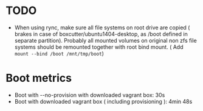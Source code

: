 TODO
====

* When using rync, make sure all file systems on root drive are copied ( brakes in case of boxcutter/ubuntu1404-desktop, as /boot defined in separate partition). Probably all mounted volumes on original non zfs file systems should be remounted together with root bind mount.
( Add `mount --bind /boot /mnt/tmp/boot`)

Boot metrics
============

* Boot with --no-provision with downloaded vagrant box: 30s
* Boot with downloaded vagrant box ( including provisioning ): 4min 48s
